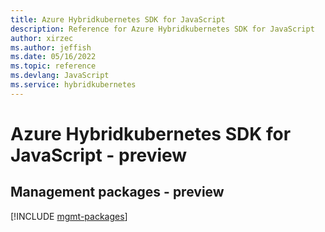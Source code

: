 ```yaml
---
title: Azure Hybridkubernetes SDK for JavaScript
description: Reference for Azure Hybridkubernetes SDK for JavaScript
author: xirzec
ms.author: jeffish
ms.date: 05/16/2022
ms.topic: reference
ms.devlang: JavaScript
ms.service: hybridkubernetes
---
```

# Azure Hybridkubernetes SDK for JavaScript - preview
## Management packages - preview
[!INCLUDE [mgmt-packages](hybridkubernetes-mgmt-index.md)]
